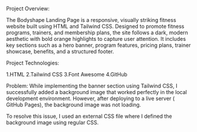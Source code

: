 Project Overview:

The Bodyshape Landing Page is a responsive, visually striking fitness website built using HTML and Tailwind CSS. Designed to promote fitness programs, trainers, and membership plans, the site follows a dark, modern aesthetic with bold orange highlights to capture user attention. It includes key sections such as a hero banner, program features, pricing plans, trainer showcase, benefits, and a structured footer.

Project Technologies:

1.HTML
2.Tailwind CSS
3.Font Awesome
4.GitHub

Problem:
While implementing the banner section using Tailwind CSS, I successfully added a background image that worked perfectly in the local development environment. However, after deploying to a live server ( GitHub Pages), the background image was not loading.

To resolve this issue, I used an external CSS file where I defined the background image using regular CSS.
